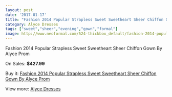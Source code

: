 ```yaml
---
layout: post
date: '2017-01-17'
title: "Fashion 2014 Popular Strapless Sweet Sweetheart Sheer Chiffon Gown By Alyce Prom"
category: Alyce Dresses
tags: ["sweet","sheer","evening","gown","formal"]
image: http://www.neoformal.com/524-thickbox_default/fashion-2014-popular-strapless-sweet-sweetheart-sheer-chiffon-gown-by-alyce-prom.jpg
---
```

Fashion 2014 Popular Strapless Sweet Sweetheart Sheer Chiffon Gown By Alyce Prom

On Sales: **$427.99**
<a href="https://www.neoformal.com/en/alyce-dresses/186-fashion-2014-popular-strapless-sweet-sweetheart-sheer-chiffon-gown-by-alyce-prom.html"><amp-img layout="responsive" width="600" height="600" src="//www.neoformal.com/524-thickbox_default/fashion-2014-popular-strapless-sweet-sweetheart-sheer-chiffon-gown-by-alyce-prom.jpg" alt="Fashion 2014 Popular Strapless Sweet Sweetheart Sheer Chiffon Gown By Alyce Prom 0" /></a>
<a href="https://www.neoformal.com/en/alyce-dresses/186-fashion-2014-popular-strapless-sweet-sweetheart-sheer-chiffon-gown-by-alyce-prom.html"><amp-img layout="responsive" width="600" height="600" src="//www.neoformal.com/525-thickbox_default/fashion-2014-popular-strapless-sweet-sweetheart-sheer-chiffon-gown-by-alyce-prom.jpg" alt="Fashion 2014 Popular Strapless Sweet Sweetheart Sheer Chiffon Gown By Alyce Prom 1" /></a>
<a href="https://www.neoformal.com/en/alyce-dresses/186-fashion-2014-popular-strapless-sweet-sweetheart-sheer-chiffon-gown-by-alyce-prom.html"><amp-img layout="responsive" width="600" height="600" src="//www.neoformal.com/526-thickbox_default/fashion-2014-popular-strapless-sweet-sweetheart-sheer-chiffon-gown-by-alyce-prom.jpg" alt="Fashion 2014 Popular Strapless Sweet Sweetheart Sheer Chiffon Gown By Alyce Prom 2" /></a>
<a href="https://www.neoformal.com/en/alyce-dresses/186-fashion-2014-popular-strapless-sweet-sweetheart-sheer-chiffon-gown-by-alyce-prom.html"><amp-img layout="responsive" width="600" height="600" src="//www.neoformal.com/527-thickbox_default/fashion-2014-popular-strapless-sweet-sweetheart-sheer-chiffon-gown-by-alyce-prom.jpg" alt="Fashion 2014 Popular Strapless Sweet Sweetheart Sheer Chiffon Gown By Alyce Prom 3" /></a>

Buy it: [Fashion 2014 Popular Strapless Sweet Sweetheart Sheer Chiffon Gown By Alyce Prom](https://www.neoformal.com/en/alyce-dresses/186-fashion-2014-popular-strapless-sweet-sweetheart-sheer-chiffon-gown-by-alyce-prom.html "Fashion 2014 Popular Strapless Sweet Sweetheart Sheer Chiffon Gown By Alyce Prom")

View more: [Alyce Dresses](https://www.neoformal.com/en/3-alyce-dresses "Alyce Dresses")